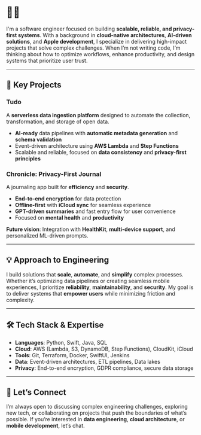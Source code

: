 # 👋🏽

I'm a software engineer focused on building **scalable, reliable, and privacy-first systems**. With a background in **cloud-native architectures**, **AI-driven solutions**, and **Apple development**, I specialize in delivering high-impact projects that solve complex challenges. When I’m not writing code, I’m thinking about how to optimize workflows, enhance productivity, and design systems that prioritize user trust.

---

## 🚀 Key Projects

### **Tudo**  
A **serverless data ingestion platform** designed to automate the collection, transformation, and storage of open data.  
- **AI-ready** data pipelines with **automatic metadata generation** and **schema validation**  
- Event-driven architecture using **AWS Lambda** and **Step Functions**  
- Scalable and reliable, focused on **data consistency** and **privacy-first principles**

### **Chronicle: Privacy-First Journal**  
A journaling app built for **efficiency** and **security**.  
- **End-to-end encryption** for data protection  
- **Offline-first** with **iCloud sync** for seamless experience  
- **GPT-driven summaries** and fast entry flow for user convenience  
- Focused on **mental health** and **productivity**  

**Future vision**: Integration with **HealthKit**, **multi-device support**, and personalized ML-driven prompts.

---

## 💡 Approach to Engineering

I build solutions that **scale**, **automate**, and **simplify** complex processes. Whether it’s optimizing data pipelines or creating seamless mobile experiences, I prioritize **reliability**, **maintainability**, and **security**. My goal is to deliver systems that **empower users** while minimizing friction and complexity.

---

## 🛠️ Tech Stack & Expertise

- **Languages**: Python, Swift, Java, SQL  
- **Cloud**: AWS (Lambda, S3, DynamoDB, Step Functions), CloudKit, iCloud  
- **Tools**: Git, Terraform, Docker, SwiftUI, Jenkins  
- **Data**: Event-driven architectures, ETL pipelines, Data lakes  
- **Privacy**: End-to-end encryption, GDPR compliance, secure data storage

---

## 🤝 Let’s Connect

I’m always open to discussing complex engineering challenges, exploring new tech, or collaborating on projects that push the boundaries of what’s possible. If you’re interested in **data engineering**, **cloud architecture**, or **mobile development**, let’s chat.
